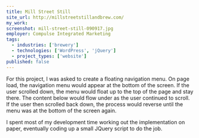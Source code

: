 ```yaml
---
title: Mill Street Still
site_url: http://millstreetstillandbrew.com/
my_work:
screenshot: mill-street-still-090917.jpg
employer: Compulse Integrated Marketing
tags:
  - industries: ['brewery']
  - technologies: ['WordPress', 'jQuery']
  - project_types: ['website']
published: false
---
```


For this project, I was asked to create a floating navigation menu.
On page load, the navigation menu would appear at the bottom of the screen.
If the user scrolled
down, the menu would float up to the top of the page and stay there.
The content below would flow under as the user continued to scroll.
If the user then scrolled back down, the process would reverse until the menu was
at the bottom of the screen again.

I spent most of my development time working out the implementation on paper,
eventually coding up a small JQuery script to do the job.
